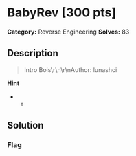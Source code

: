 # BabyRev [300 pts]

**Category:** Reverse Engineering
**Solves:** 83

## Description
>Intro Bois\r\n\r\nAuthor: lunashci

**Hint**
* -

## Solution

### Flag

